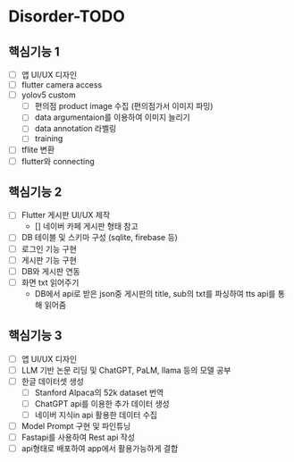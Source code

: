 # Disorder-TODO

## 핵심기능 1
- [ ] 앱 UI/UX 디자인
- [ ] flutter camera access
- [ ] yolov5 custom
	- [ ] 편의점 product image 수집 (편의점가서 이미지 파밍)
	- [ ] data argumentaion를 이용하여 이미지 늘리기
	- [ ] data annotation 라벨링
	- [ ] training
- [ ] tflite 변환
- [ ] flutter와 connecting
	
## 핵심기능 2
- [ ] Flutter 게시판 UI/UX 제작
	- [] 네이버 카페 게시판 형태 참고
- [ ] DB 테이블 및 스키마 구성 (sqlite, firebase 등)
- [ ] 로그인 기능 구현
- [ ] 게시판 기능 구현
- [ ] DB와 게시판 연동
- [ ] 화면 txt 읽어주기
	- DB에서 api로 받은 json중 게시판의 title, sub의 txt를 파싱하여 tts api를 통해 읽어줌
	
## 핵심기능 3
- [ ] 앱 UI/UX 디자인
- [ ] LLM 기반 논문 리딩 및 ChatGPT, PaLM, llama 등의 모델 공부
- [ ] 한글 데이터셋 생성
	- [ ] Stanford Alpaca의 52k dataset 번역
	- [ ] ChatGPT api를 이용한 추가 데이터 생성
	- [ ] 네이버 지식in api 활용한 데이터 수집
- [ ] Model Prompt 구현 및 파인튜닝
- [ ] Fastapi를 사용하여 Rest api 작성
- [ ] api형태로 배포하여 app에서 활용가능하게 결합
